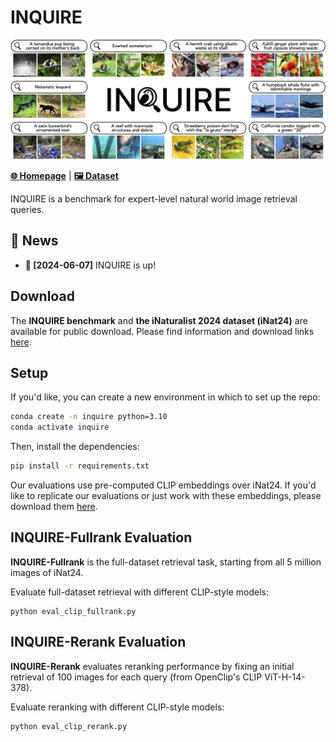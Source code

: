 # INQUIRE

![INQUIRE teaser figure](assets/teaser.jpg)

[**🌐 Homepage**](https://inquire-benchmark.github.io/) | [**🖼️ Dataset**](#) 

INQUIRE is a benchmark for expert-level natural world image retrieval queries.


## 🔔 News
- **🚀 [2024-06-07]** INQUIRE is up! 

## Download

The **INQUIRE benchmark** and **the iNaturalist 2024 dataset (iNat24)** are available for public download. Please find information and download links [here](data/README.md).

## Setup

If you'd like, you can create a new environment in which to set up the repo:
```bash
conda create -n inquire python=3.10
conda activate inquire
```

Then, install the dependencies:
```bash
pip install -r requirements.txt
```

Our evaluations use pre-computed CLIP embeddings over iNat24. If you'd like to replicate our evaluations or just work with these embeddings, please download them [here](data/README.md). 

## INQUIRE-Fullrank Evaluation

**INQUIRE-Fullrank** is the full-dataset retrieval task, starting from all 5 million images of iNat24. 

Evaluate full-dataset retrieval with different CLIP-style models:

```
python eval_clip_fullrank.py
```

## INQUIRE-Rerank Evaluation

**INQUIRE-Rerank** evaluates reranking performance by fixing an initial retrieval of 100 images for each query (from OpenClip's CLIP ViT-H-14-378). 

Evaluate reranking with different CLIP-style models:

```
python eval_clip_rerank.py
```
